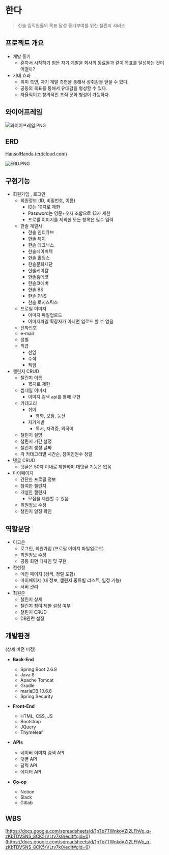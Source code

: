 # 한다

> 한솔 임직원들의 목표 달성 동기부여를 위한 챌린지 서비스
> 

## 프로젝트 개요

- 개발 동기
    - 혼자서 시작하기 힘든 자기 계발을 회사의 동료들과 같이 목표를 달성하는 것이 어떨까?
- 기대 효과
    - 취미 측면, 자기 계발 측면을 통해서 성취감을 얻을 수 있다.
    - 공동의 목표를 통해서 유대감을 형성할 수 있다.
    - 자율적이고 창의적인 조직 문화 형성이 가능하다.
    

## 와이어프레임

![와이어프레임.PNG](/uploads/7c58b7d1d693148fc19f34442140cf23/와이어프레임.PNG.png)

## ERD

[HansolHanda (erdcloud.com)](https://www.erdcloud.com/d/mmLojnftsdFF4n3SR)

![ERD.PNG](/uploads/fe0b1324216606ab2527d308588b1cb2/ERD.PNG.png)

## 구현기능

- 회원가입 , 로그인
    - 회원정보 (ID, 비밀번호, 이름)
        - ID는 10자로 제한
        - Password는 영문+숫자 조합으로 13자 제한
        - 프로필 이미지를 제외한 모든 항목은 필수 입력
    - 한솔 계열사
        - 한솔 인티큐브
        - 한솔 제지
        - 한솔 테크닉스
        - 한솔페이퍼텍
        - 한솔 홀딩스
        - 한솔문화재단
        - 한솔케미칼
        - 한솔홈데코
        - 한솔코에버
        - 한솔 BS
        - 한솔 PNS
        - 한솔 로지스틱스
    - 프로필 이미지
        - 이미지 파일업로드
        - 이미지파일 확장자가 아니면 업로드 할 수 없음
    - 전화번호
    - e-mail
    - 성별
    - 직급
        - 선임
        - 수석
        - 책임
- 챌린지 CRUD
    - 챌린지 이름
        - 15자로 제한
    - 썸네일 이미지
        - 이미지 검색 api를 통해 구현
    - 카테고리
        - 취미
            - 영화, 모임, 등산
        - 자기계발
            - 독서, 자격증, 외국어
    - 챌린지 설명
    - 챌린지 기간 설정
    - 챌린지 생성 날짜
    - 각 카테고리별 시간순, 참여인원수 정렬
- 댓글 CRUD
    - 댓글은 50자 이내로 제한하며 대댓글 기능은 없음
- 마이페이지
    - 간단한 프로필 정보
    - 참여한 챌린지
    - 개설한 챌린지
        - 모집을 제한할 수 있음
    - 회원정보 수정
    - 챌린지 일정 확인

## 역할분담

- 이고은
    - 로그인, 회원가입 (프로필 이미지 파일업로드)
    - 회원정보 수정
    - 공통 화면 디자인 및 구현
- 전현정
    - 메인 페이지 (검색, 정렬 포함)
    - 마이페이지 (내 정보, 챌린지 종류별 리스트, 일정 기능)
    - 서버 관리
- 최원준
    - 챌린지 상세
    - 챌린지 참여 제한 설정 여부
    - 챌린지 CRUD
    - DB관련 설정
    

## 개발환경

(상세 버전 미정)

- **Back-End**
    - Spring Boot 2.6.8
    - Java 8
    - Apache Tomcat
    - Gradle
    - mariaDB 10.6.8
    - Spring Security

- **Front-End**
    - HTML, CSS, JS
    - Bootstrap
    - JQuery
    - Thymeleaf

- **APIs**
    - 네이버 이미지 검색 API
    - 댓글 API
    - 달력 API
    - 에디터 API
    

- **Co-op**
    - Notion
    - Slack
    - Gitlab
    

## WBS

[https://docs.google.com/spreadsheets/d/1pTb7TWnkoVZI2LFhVo_q-zKbTDVSNS_8CK5rVLtv7k0/edit#gid=0](https://docs.google.com/spreadsheets/d/1pTb7TWnkoVZI2LFhVo_q-zKbTDVSNS_8CK5rVLtv7k0/edit#gid=0)
